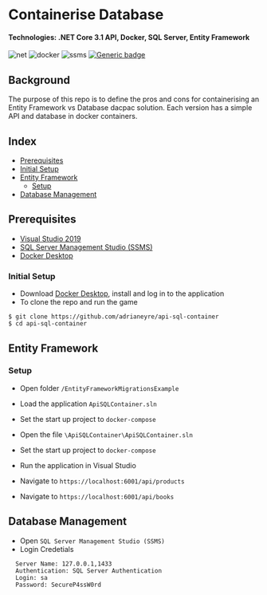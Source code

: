 # Containerise Database</span>
#### Technologies: .NET Core 3.1 API, Docker, SQL Server, Entity Framework

![net](https://img.shields.io/badge/core-v3.1-blue.svg?&logo=.net) ![docker](https://img.shields.io/static/v1?label=docker&message=v2.4.0&color=blue&logo=docker&link=https://www.docker.com/products/docker-desktop) ![ssms](https://img.shields.io/badge/SSMS-v18.6-blue.svg?&logo=visual-studio-code) [![Generic badge](https://img.shields.io/badge/EntityFramework-v3.1.8-blue.svg)](https://shields.io/) 

## Background
The purpose of this repo is to define the pros and cons for containerising an Entity Framework vs Database dacpac solution. Each version has a simple API and database in docker containers.


## Index
* [Prerequisites](#prerequisites)
* [Initial Setup](#initial)
* [Entity Framework](#entity)
  * [Setup](#setup)
* [Database Management](#dbm)

## <a name="prerequisites">Prerequisites</a>
- [Visual Studio 2019](https://visualstudio.microsoft.com/downloads)
- [SQL Server Management Studio (SSMS)](https://docs.microsoft.com/en-us/sql/ssms/download-sql-server-management-studio-ssms)
- [Docker Desktop](https://www.docker.com/products/docker-desktop)

### <a name="initial">Initial Setup</a>
* Download [Docker Desktop](https://www.docker.com/products/docker-desktop), install and log in to the application
* To clone the repo and run the game
```shell
$ git clone https://github.com/adrianeyre/api-sql-container
$ cd api-sql-container
```

## <a name="entity">Entity Framework</a>
### <a name="setup">Setup</a>
- Open folder `/EntityFrameworkMigrationsExample`
- Load the application `ApiSQLContainer.sln`
- Set the start up project to `docker-compose`


- Open the file `\ApiSQLContainer\ApiSQLContainer.sln`
- Set the start up project to `docker-compose`
- Run the application in Visual Studio
- Navigate to `https://localhost:6001/api/products`
- Navigate to `https://localhost:6001/api/books`

## <a name="dbm">Database Management</a>
- Open `SQL Server Management Studio (SSMS)`
- Login Credetials
```
  Server Name: 127.0.0.1,1433
  Authentication: SQL Server Authentication
  Login: sa
  Password: SecureP4ssW0rd
```
